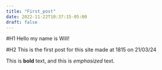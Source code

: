 ```yaml
---
title: "First_post"
date: 2022-11-22T10:37:15-05:00
draft: false
---
```

#H1 Hello my name is Will!

#H2 This is the first post for this site made at 1815 on 21/03/24

This is **bold** text, and this is *emphasized* text.